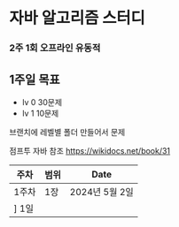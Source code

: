 # 자바 알고리즘 스터디

### 2주 1회 오프라인 유동적


## 1주일 목표 
-  lv 0 30문제
-  lv 1 10문제

브랜치에 레벨별 폴더 만들어서 문제

점프투 자바 참조
https://wikidocs.net/book/31

| 주차   |  범위          | Date            |
| ------ |  ------------- | --------------- |
| 1주차  |  1장           | 2024년 5월 2일  |
|] 1일  |      |    |


